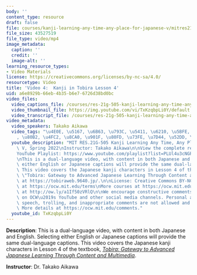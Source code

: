 ```yaml
---
body: ''
content_type: resource
draft: false
file: courses/kanji-learning-any-time-any-place-for-japanese-v/mitres21g_505s22_l4_360p_16_9.mp4
file_size: 43527519
file_type: video/mp4
image_metadata:
  caption: ''
  credit: ''
  image-alt: ''
learning_resource_types:
- Video Materials
license: https://creativecommons.org/licenses/by-nc-sa/4.0/
resourcetype: Video
title: 'Video 4:  Kanji in Tobira Lesson 4'
uid: a6e8929b-66eb-4b35-b6e7-6726d38bd0bc
video_files:
  video_captions_file: /courses/res-21g-505-kanji-learning-any-time-any-place-for-japanese-v-spring-2022/1SzlGI9LXxuAZ6yQqZGQ_8TqeAXK0ycZ0_transcript.webvtt
  video_thumbnail_file: https://img.youtube.com/vi/TxKzqbpLi0Y/default.jpg
  video_transcript_file: /courses/res-21g-505-kanji-learning-any-time-any-place-for-japanese-v-spring-2022/1SzlGI9LXxuAZ6yQqZGQ_8TqeAXK0ycZ0_transcript.pdf
video_metadata:
  video_speakers: Takako Aikawa
  video_tags: "\u4E0E, \u5167, \u6B63, \u793C, \u5411, \u6210, \u5BFE, \u4F8B, \u5F7C\
    , \u80B2, \u4FC2, \u8CA0, \u901F, \u80FD, \u73FE, \u7D44, \u52DD, \u7D55, \u95A2"
  youtube_description: "MIT RES.21G-505 Kanji Learning Any Time, Any Place for Japanese\
    \ V, Spring 2022\nInstructor: Takako Aikawa\n\nView the complete resource: https://ocw.mit.edu/courses/res-21g-505-kanji-learning-any-time-any-place-for-japanese-v-spring-2022\n\
    YouTube Playlist: https://www.youtube.com/playlist?list=PLUl4u3cNGP62Mr5APSizHgFa0hRiWgPln\n\
    \nThis is a dual-language video, with content in both Japanese and English. Selecting\
    \ either English or Japanese captions will provide the same dual-language captions.\
    \ This video covers the Japanese kanji characters in Lesson 4 of the textbook,\
    \ \"Tobira: Gateway to Advanced Japanese Learning Through Content and Multimedia,\"\
    \ at https://tobiraweb.9640.jp/.\n\nLicense: Creative Commons BY-NC-SA\nMore information\
    \ at https://ocw.mit.edu/terms\nMore courses at https://ocw.mit.edu\nSupport OCW\
    \ at http://ow.ly/a1If50zVRlQ\n\nWe encourage constructive comments and discussion\
    \ on OCW\u2019s YouTube and other social media channels. Personal attacks, hate\
    \ speech, trolling, and inappropriate comments are not allowed and may be removed.\
    \ More details at https://ocw.mit.edu/comments."
  youtube_id: TxKzqbpLi0Y
---
```

**Description**: This is a dual-language video, with content in both Japanese and English. Selecting either English or Japanese captions will provide the same dual-language captions. This video covers the Japanese kanji characters in Lesson 4 of the textbook, [*Tobira: Gateway to Advanced Japanese Learning Through Content and Multimedia*](https://tobiraweb.9640.jp/).

**Instructor**: Dr. Takako Aikawa